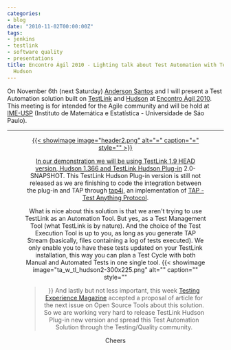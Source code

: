 ```yaml
---
categories:
- blog
date: "2010-11-02T00:00:00Z"
tags:
- jenkins
- testlink
- software quality
- presentations
title: Encontro Ágil 2010 - Lighting talk about Test Automation with TestLink and
  Hudson
---
```


On November 6th (next Saturday) <a title="Anderson Santos" href="http://andersonxp.tumblr.com/">Anderson Santos</a> and I will present a Test Automation solution built on <a title="TestLink" href="http://www.teamst.org/">TestLink</a> and <a title="Hudson" href="http://www.hudson-ci.org">Hudson</a> at <a title="Encontro &Aacute;gil 2010" href="http://www.encontroagil.com.br/">Encontro &Aacute;gil 2010</a>. This meeting is for intended for the Agile community and will be hold at <a title="IME-USP" href="www.ime.usp.br">IME-USP</a> (Instituto de Matem&aacute;tica e Estat&iacute;stica - Universidade de S&aacute;o Paulo).

<hr class="space" />
<div class='row'>
<div class="ui container" style='text-align: center;'>
<figure>
<a href="/assets/posts{{page.path | remove: ".md" | remove: "_posts" }}/header2.png" rel="prettyPhoto" class="thumbnail" title="">
{{< showimage
  image="header2.png"
  alt="="
  caption="="
  style=""
>}}


In our demonstration we will be using TestLink 1.9 HEAD version, Hudson 1.366 and <a title="TestLink Hudson Plug-in" href="http://wiki.hudson-ci.org/display/HUDSON/TestLink+Plugin">TestLink Hudson Plug-in</a> 2.0-SNAPSHOT. This TestLink Hudson Plug-in version is still not released as we are finishing to code the integration between the plug-in and TAP through <a title="tap4j" href="http://tap4j.sourceforge.net/">tap4j</a>, an implementation of <a title="Test Anything Protocol" href="http://www.testanything.org">TAP - Test Anything Protocol</a>.

What is nice about this solution is that we aren't trying to use TestLink as an Automation Tool. But yes, as a Test Management Tool (what TestLink is by nature). And the choice of the Test Execution Tool is up to you, as long as you generate TAP Stream (basically, files containing a log of tests executed). We only enable you to have these tests updated on your TestLink installation, this way you can plan a Test Cycle with both Manual and Automated Tests in one single tool.
{{< showimage
  image="ta_w_tl_hudson2-300x225.png"
  alt=""
  caption=""
  style=""
>}}
And lastly but not less important, this week <a title="Testing Experience Magazine" href="http://www.testingexperience.com/">Testing Experience Magazine</a> accepted a proposal of article for the next issue on Open Source Tools about this solution. So we are working very hard to release TestLink Hudson Plug-in new version and spread this Test Automation Solution through the Testing/Quality community.

Cheers
